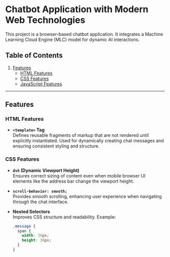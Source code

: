 # Chatbot Application with Modern Web Technologies

This project is a browser-based chatbot application. It integrates a Machine Learning Cloud Engine (MLC) model for dynamic AI interactions.

## Table of Contents

1. [Features](#features)
   - [HTML Features](#html-features)
   - [CSS Features](#css-features)
   - [JavaScript Features](#javascript-features)

---

## Features

### HTML Features
- **`<template>` Tag**  
  Defines reusable fragments of markup that are not rendered until explicitly instantiated. Used for dynamically creating chat messages and ensuring consistent styling and structure.

### CSS Features
- **`dvh` (Dynamic Viewport Height)**  
  Ensures correct sizing of content even when mobile browser UI elements like the address bar change the viewport height.

- **`scroll-behavior: smooth;`**  
  Provides smooth scrolling, enhancing user experience when navigating through the chat interface.

- **Nested Selectors**  
  Improves CSS structure and readability. Example:
  ```css
  .message {
    span {
      width: 36px;
      height: 36px;
    }
  }
